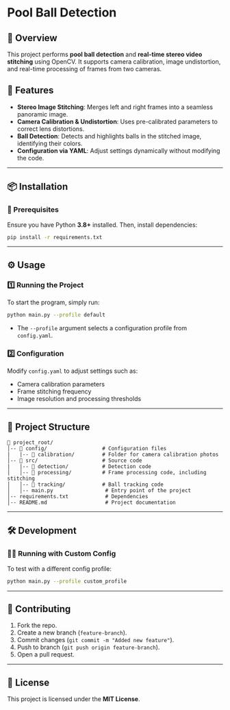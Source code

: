 # **Pool Ball Detection**

## **📌 Overview**
This project performs **pool ball detection** and **real-time stereo video stitching** using OpenCV. It supports camera calibration, image undistortion, and real-time processing of frames from two cameras.

## **🚀 Features**
- **Stereo Image Stitching**: Merges left and right frames into a seamless panoramic image.
- **Camera Calibration & Undistortion**: Uses pre-calibrated parameters to correct lens distortions.
- **Ball Detection**: Detects and highlights balls in the stitched image, identifying their colors.
- **Configuration via YAML**: Adjust settings dynamically without modifying the code.

---

## **📦 Installation**
### **🔧 Prerequisites**
Ensure you have Python **3.8+** installed. Then, install dependencies:

```bash
pip install -r requirements.txt
```


---

## **⚙️ Usage**
### **1️⃣ Running the Project**
To start the program, simply run:

```bash
python main.py --profile default
```
- The `--profile` argument selects a configuration profile from `config.yaml`.

### **2️⃣ Configuration**
Modify `config.yaml` to adjust settings such as:
- Camera calibration parameters
- Frame stitching frequency
- Image resolution and processing thresholds

---

## **📁 Project Structure**
```
📂 project_root/
│-- 📂 config/                  # Configuration files
|   |-- 📂 calibration/         # Folder for camera calibration photos 
│-- 📂 src/                     # Source code
|   |-- 📂 detection/           # Detection code
│   │-- 📂 processing/          # Frame processing code, including stitching
│   │-- 📂 tracking/            # Ball tracking code
│   │-- main.py                 # Entry point of the project
│-- requirements.txt            # Dependencies
│-- README.md                   # Project documentation
```

---

## **🛠️ Development**
### **👨‍💻 Running with Custom Config**
To test with a different config profile:

```bash
python main.py --profile custom_profile
```

---

## **🙌 Contributing**  
1. Fork the repo.
2. Create a new branch (`feature-branch`).
3. Commit changes (`git commit -m "Added new feature"`).
4. Push to branch (`git push origin feature-branch`).
5. Open a pull request.

---

## **📜 License**
This project is licensed under the **MIT License**.
